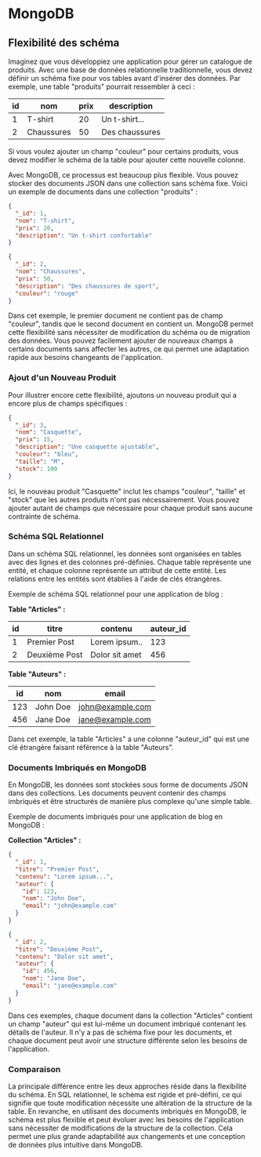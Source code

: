 # MongoDB 

## Flexibilité des schéma

Imaginez que vous développiez une application pour gérer un catalogue de produits. Avec une base de données relationnelle traditionnelle, vous devez définir un schéma fixe pour vos tables avant d'insérer des données. Par exemple, une table "produits" pourrait ressembler à ceci :

| id | nom         | prix | description    |
|----|-------------|------|----------------|
| 1  | T-shirt     | 20   | Un t-shirt...  |
| 2  | Chaussures  | 50   | Des chaussures |

Si vous voulez ajouter un champ "couleur" pour certains produits, vous devez modifier le schéma de la table pour ajouter cette nouvelle colonne.

Avec MongoDB, ce processus est beaucoup plus flexible. Vous pouvez stocker des documents JSON dans une collection sans schéma fixe. Voici un exemple de documents dans une collection "produits" :

```json
{
  "_id": 1,
  "nom": "T-shirt",
  "prix": 20,
  "description": "Un t-shirt confortable"
}
```

```json
{
  "_id": 2,
  "nom": "Chaussures",
  "prix": 50,
  "description": "Des chaussures de sport",
  "couleur": "rouge"
}
```

Dans cet exemple, le premier document ne contient pas de champ "couleur", tandis que le second document en contient un. MongoDB permet cette flexibilité sans nécessiter de modification du schéma ou de migration des données. Vous pouvez facilement ajouter de nouveaux champs à certains documents sans affecter les autres, ce qui permet une adaptation rapide aux besoins changeants de l'application.

### Ajout d'un Nouveau Produit

Pour illustrer encore cette flexibilité, ajoutons un nouveau produit qui a encore plus de champs spécifiques :

```json
{
  "_id": 3,
  "nom": "Casquette",
  "prix": 15,
  "description": "Une casquette ajustable",
  "couleur": "bleu",
  "taille": "M",
  "stock": 100
}
```

Ici, le nouveau produit "Casquette" inclut les champs "couleur", "taille" et "stock" que les autres produits n'ont pas nécessairement. Vous pouvez ajouter autant de champs que nécessaire pour chaque produit sans aucune contrainte de schéma.

### Schéma SQL Relationnel

Dans un schéma SQL relationnel, les données sont organisées en tables avec des lignes et des colonnes pré-définies. Chaque table représente une entité, et chaque colonne représente un attribut de cette entité. Les relations entre les entités sont établies à l'aide de clés étrangères.

Exemple de schéma SQL relationnel pour une application de blog :

**Table "Articles" :**

| id | titre        | contenu       | auteur_id |
|----|--------------|---------------|-----------|
| 1  | Premier Post | Lorem ipsum.. | 123       |
| 2  | Deuxième Post| Dolor sit amet| 456       |

**Table "Auteurs" :**

| id   | nom      | email           |
|------|----------|-----------------|
| 123  | John Doe | john@example.com|
| 456  | Jane Doe | jane@example.com|

Dans cet exemple, la table "Articles" a une colonne "auteur_id" qui est une clé étrangère faisant référence à la table "Auteurs".

### Documents Imbriqués en MongoDB

En MongoDB, les données sont stockées sous forme de documents JSON dans des collections. Les documents peuvent contenir des champs imbriqués et être structurés de manière plus complexe qu'une simple table.

Exemple de documents imbriqués pour une application de blog en MongoDB :

**Collection "Articles" :**

```json
{
  "_id": 1,
  "titre": "Premier Post",
  "contenu": "Lorem ipsum...",
  "auteur": {
    "id": 123,
    "nom": "John Doe",
    "email": "john@example.com"
  }
}
```

```json
{
  "_id": 2,
  "titre": "Deuxième Post",
  "contenu": "Dolor sit amet",
  "auteur": {
    "id": 456,
    "nom": "Jane Doe",
    "email": "jane@example.com"
  }
}
```

Dans ces exemples, chaque document dans la collection "Articles" contient un champ "auteur" qui est lui-même un document imbriqué contenant les détails de l'auteur. Il n'y a pas de schéma fixe pour les documents, et chaque document peut avoir une structure différente selon les besoins de l'application.

### Comparaison

La principale différence entre les deux approches réside dans la flexibilité du schéma. En SQL relationnel, le schéma est rigide et pré-défini, ce qui signifie que toute modification nécessite une altération de la structure de la table. En revanche, en utilisant des documents imbriqués en MongoDB, le schéma est plus flexible et peut évoluer avec les besoins de l'application sans nécessiter de modifications de la structure de la collection. Cela permet une plus grande adaptabilité aux changements et une conception de données plus intuitive dans MongoDB.